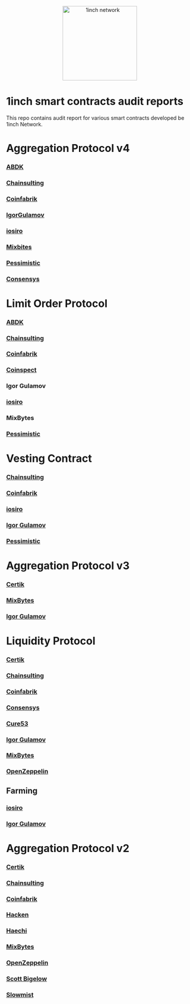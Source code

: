 <p align="center">
  <img src="https://app.1inch.io/assets/images/logo.svg" width="200" alt="1inch network" />
</p>

# 1inch smart contracts audit reports
This repo contains audit report for various smart contracts developed be 1inch Network.

# Aggregation Protocol v4

### [ABDK](https://github.com/1inch/1inch-audits/blob/master/Aggregation%20Protocol%20V4/ABDK_1inch_AggregationRouter_Solidity_.pdf)
### [Chainsulting](https://github.com/1inch/1inch-audits/raw/master/Aggregation%20Protocol%20V4/02_Smart%20Contract%20Audit_1inch_Router_RFQ_V4_Chainsulting.pdf)
### [Coinfabrik](https://github.com/1inch/1inch-audits/raw/curlyjannie-Audits-editing/Aggregation%20Protocol%20V4/1inch%20Aggregation%20Router%20v4%20Audit_Coinfabrik.pdf)
### [IgorGulamov](https://github.com/1inch/1inch-audits/raw/curlyjannie-Audits-editing/Aggregation%20Protocol%20V4/1inch%20contract%20audit.pdf)
### [iosiro](https://iosiro.com/audits/1inch-network-limit-order-protocol-smart-contract-audit)
### [Mixbites](https://github.com/1inch/1inch-audits/raw/curlyjannie-Audits-editing/Aggregation%20Protocol%20V4/1Inch%20Aggregation%20Router%20V4%20Security%20Audit%20Report_MixBites.pdf)
### [Pessimistic](https://github.com/1inch/1inch-audits/blob/curlyjannie-Audits-editing/Aggregation%20Protocol%20V4/1inch%20Aggregation%20Router%20V4%20Security%20Analysis%20by%20Pessimistic_.pdf)
### [Consensys](https://github.com/1inch/1inch-audits/raw/curlyjannie-Audits-editing/Aggregation%20Protocol%20V4/Consensys_1inch-exchange-audit-2021-09.pdf)


# Limit Order Protocol

### [ABDK](https://github.com/1inch/1inch-audits/raw/master/Limit%20Order%20Protocol/ABDK%20-%201inch%20Limit%20Order%20Protocol%20audit.pdf)
### [Chainsulting](https://github.com/1inch/1inch-audits/raw/master/Limit%20Order%20Protocol/Chainsulting%20-%201inch%20Limit%20Order%20Protocol%20audit.pdf)
### [Coinfabrik](https://github.com/1inch/1inch-audits/raw/master/Limit%20Order%20Protocol/Coinfabrik%20-%201inch%20Limit%20Order%20Protocol%20audit.pdf)
### [Coinspect](https://github.com/1inch/1inch-audits/raw/master/Limit%20Order%20Protocol/Coinspect%20-%201inch%20Limit%20Order%20Protocol%20audit.pdf)
### Igor Gulamov
### [iosiro](https://iosiro.com/audits/1inch-network-limit-order-protocol-smart-contract-audit)
### MixBytes
### [Pessimistic](https://github.com/1inch/1inch-audits/raw/master/Limit%20Order%20Protocol/Pessimistic%20-%201inch%20Limit%20Order%20Protocol%20audit.pdf)

# Vesting Contract

### [Chainsulting](https://github.com/1inch/1inch-audits/raw/master/Vesting%20Contract/Chainsulting%20-%201inch%20Vesting%20Contract%20audit.pdf)
### [Coinfabrik](https://github.com/1inch/1inch-audits/raw/master/Vesting%20Contract/Coinfabrik%20-%201inch%20Vesting%20Contract%20audit.pdf)
### [iosiro](https://iosiro.com/audits/1inch-network-step-vesting-smart-contract-audit)
### [Igor Gulamov](https://github.com/1inch/1inch-audits/raw/master/Vesting%20Contract/Gulamov%20-%201inch%20Vesting%20Contract%20audit.pdf)
### [Pessimistic](https://github.com/1inch/1inch-audits/raw/master/Vesting%20Contract/Pessimistic%20-%201inch%20Vesting%20Contract%20audit.pdf)

# Aggregation Protocol v3

### [Certik](https://raw.githubusercontent.com/1inch/1inch-audits/master/Aggregation%20Protocol%20V3/Certik%20-%201inch%20v3%20Audit%20Report.pdf)
### [MixBytes](https://raw.githubusercontent.com/1inch/1inch-audits/master/Aggregation%20Protocol%20V3/MixBytes%20-%201inch%20v3%20Audit%20Report.pdf)
### [Igor Gulamov](https://raw.githubusercontent.com/1inch/1inch-audits/master/Aggregation%20Protocol%20V3/Gulamov%20-%201inch%20v3%20Audit%20Report.pdf)

# Liquidity Protocol

### [Certik](https://raw.githubusercontent.com/1inch/1inch-audits/master/Liquidity%20Protocol/Certik%20-%201inch%20Liquidity%20Protocol%20audit.pdf)
### [Chainsulting](https://raw.githubusercontent.com/1inch/1inch-audits/master/Liquidity%20Protocol/Chainsulting%20-%201inch%20Liquidity%20Protocol%20Audit.pdf)
### [Coinfabrik](https://raw.githubusercontent.com/1inch/1inch-audits/master/Liquidity%20Protocol/Coinfabrik%20-%201inch%20Liquidity%20Protocol%20Audit.pdf)
### [Consensys](https://consensys.net/diligence/audits/2020/12/1inch-liquidity-protocol/)
### [Cure53](https://raw.githubusercontent.com/1inch/1inch-audits/master/Liquidity%20Protocol/Cure53%20-%201inch%20Liquidity%20Protocol%20audit.pdf)
### [Igor Gulamov](https://raw.githubusercontent.com/1inch/1inch-audits/master/Liquidity%20Protocol/Gulamov%20-%201inch%20Liquidity%20Protocol%20audit.pdf)
### [MixBytes](https://raw.githubusercontent.com/1inch/1inch-audits/master/Liquidity%20Protocol/MixBytes%20-%201inch%20Liquidity%20Protocol%20Report.pdf)
### [OpenZeppelin](https://blog.openzeppelin.com/mooniswap-v2-audit/)

## Farming

### [iosiro](https://iosiro.com/audits/1inch-exchange-staking-rewards-smart-contract-audit)
### [Igor Gulamov](https://github.com/1inch/1inch-audits/raw/master/Liquidity%20Protocol/Farming/Gulamov%20-%201inch%20Farming%20audit.pdf)

# Aggregation Protocol v2

### [Certik](https://raw.githubusercontent.com/1inch/1inch-audits/master/Aggregation%20Protocol%20V2/Certik%20-%201inch%20v2%20Audit%20Report.pdf)
### [Chainsulting](https://raw.githubusercontent.com/1inch/1inch-audits/master/Aggregation%20Protocol%20V2/Chainsulting%20-%201inch%20v2%20Audit%20Report.pdf)
### [Coinfabrik](https://raw.githubusercontent.com/1inch/1inch-audits/master/Aggregation%20Protocol%20V2/Coinfabrik%20-%201inch%20v2%20Audit%20Report.pdf)
### [Hacken](https://raw.githubusercontent.com/1inch/1inch-audits/master/Aggregation%20Protocol%20V2/Hacken%20-%201inch%20v2%20Audit%20Report.pdf)
### [Haechi](https://raw.githubusercontent.com/1inch/1inch-audits/master/Aggregation%20Protocol%20V2/Haechi%20-%201inch%20Audit%20Report.pdf)
### [MixBytes](https://raw.githubusercontent.com/1inch/1inch-audits/master/Aggregation%20Protocol%20V2/MixBytes%20-%201inch%20v2%20Audit%20Report.pdf)
### [OpenZeppelin](https://blog.openzeppelin.com/1inch-exchange-audit/)
### [Scott Bigelow](https://raw.githubusercontent.com/1inch/1inch-audits/master/Aggregation%20Protocol%20V2/Scott%20Bigelow%20-%201inch%20v2%20Audit%20Report.pdf)
### [Slowmist](https://raw.githubusercontent.com/1inch/1inch-audits/master/Aggregation%20Protocol%20V2/Slowmist-%201inch%20Audit%20Report.pdf)

